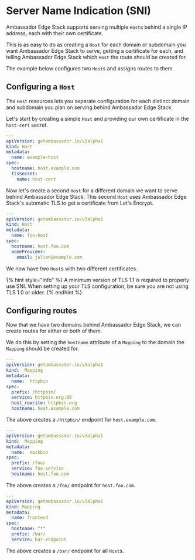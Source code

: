 # Server Name Indication (SNI)

Ambassador Edge Stack supports serving multiple `Host`s behind a single IP address, each with their own certificate.

This is as easy to do as creating a `Host` for each domain or subdomain you want Ambassador Edge Stack to serve, getting a certificate for each, and telling Ambassador Edge Stack which `Host` the route should be created for.

The example below configures two `Host`s and assigns routes to them.

## Configuring a `Host`

The `Host` resources lets you separate configuration for each distinct domain and subdomain you plan on serving behind Ambassador Edge Stack.

Let's start by creating a simple `Host` and providing our own certificate in the `host-cert` secret.

```yaml
---
apiVersion: getambassador.io/v3alpha1
kind: Host
metadata:
  name: example-host
spec:
  hostname: host.example.com
  tlsSecret:
    name: host-cert
```

Now let's create a second `Host` for a different domain we want to serve behind Ambassador Edge Stack. This second `Host` uses Ambassador Edge Stack's automatic TLS to get a certificate from Let's Encrypt.

```yaml
---
apiVersion: getambassador.io/v3alpha1
kind: Host
metadata:
  name: foo-host
spec:
  hostname: host.foo.com
  acmeProvider:
    email: julian@example.com
```

We now have two `Host`s with two different certificates.

{% hint style="info" %}
A minimum version of TLS 1.1 is required to properly use SNI. When setting up your TLS configuration, be sure you are not using TLS 1.0 or older.
{% endhint %}

## Configuring routes

Now that we have two domains behind Ambassador Edge Stack, we can create routes for either or both of them.

We do this by setting the `hostname` attribute of a `Mapping` to the domain the `Mapping` should be created for.

```yaml
---
apiVersion: getambassador.io/v3alpha1
kind:  Mapping
metadata:
  name:  httpbin
spec:
  prefix: /httpbin/
  service: httpbin.org:80
  host_rewrite: httpbin.org
  hostname: host.example.com
```

The above creates a `/httpbin/` endpoint for `host.example.com`.

```yaml
---
apiVersion: getambassador.io/v3alpha1
kind:  Mapping
metadata:
  name:  mockbin
spec:
  prefix: /foo/
  service: foo-service
  hostname: host.foo.com
```

The above creates a `/foo/` endpoint for `host.foo.com`.

```yaml
---
apiVersion: getambassador.io/v3alpha1
kind: Mapping
metadata:
  name: frontend
spec:
  hostname: "*"
  prefix: /bar/
  service: bar-endpoint
```

The above creates a `/bar/` endpoint for all `Host`s.
